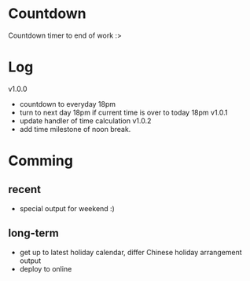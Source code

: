 # Countdown
Countdown timer to end of work :>

# Log
v1.0.0
 - countdown to everyday 18pm
 - turn to next day 18pm if current time is over to today 18pm
v1.0.1
 - update handler of time calculation
v1.0.2
 - add time milestone of noon break.

# Comming
## recent
 - special output for weekend :)
## long-term
 - get up to latest holiday calendar, differ Chinese holiday arrangement output
 - deploy to online
